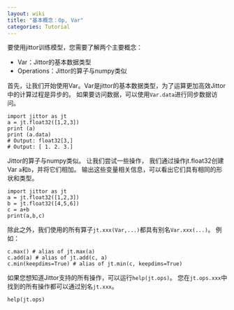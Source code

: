 ```yaml
---
layout: wiki
title: "基本概念：Op, Var"
categories: Tutorial
---
```



要使用jittor训练模型，您需要了解两个主要概念：

* Var：Jittor的基本数据类型
* Operations：Jittor的算子与numpy类似


首先，让我们开始使用Var。Var是jittor的基本数据类型，为了运算更加高效Jittor中的计算过程是异步的。 如果要访问数据，可以使用`Var.data`进行同步数据访问。

```
import jittor as jt
a = jt.float32([1,2,3])
print (a)
print (a.data)
# Output: float32[3,]
# Output: [ 1. 2. 3.]
```

 Jittor的算子与numpy类似。 让我们尝试一些操作， 我们通过操作jt.float32创建Var `a`和`b`，并将它们相加。 输出这些变量相关信息，可以看出它们具有相同的形状和类型。

```
import jittor as jt
a = jt.float32([1,2,3])
b = jt.float32([4,5,6])
c = a+b
print(a,b,c)
```


除此之外，我们使用的所有算子`jt.xxx(Var,...)`都具有别名`Var.xxx(...)`。 例如：

```
c.max() # alias of jt.max(a)
c.add(a) # alias of jt.add(c, a)
c.min(keepdims=True) # alias of jt.min(c, keepdims=True)
```


如果您想知道Jittor支持的所有操作，可以运行`help(jt.ops)`。 您在`jt.ops.xxx`中找到的所有操作都可以通过别名`jt.xxx`。

```
help(jt.ops)
```

